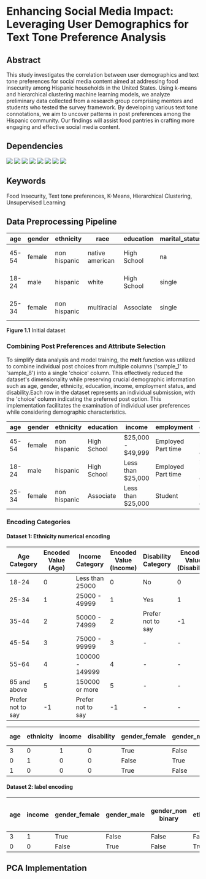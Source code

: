 # Enhancing Social Media Impact: Leveraging User Demographics for Text Tone Preference Analysis

## Abstract
This study investigates the correlation between user demographics and text tone preferences for social media content aimed at addressing food insecurity among Hispanic households in the United States. Using k-means and hierarchical clustering machine learning models, we analyze preliminary data collected from a research group comprising mentors and students who tested the survey framework. By developing various text tone connotations, we aim to uncover patterns in post preferences among the Hispanic community. Our findings will assist food pantries in crafting more engaging and effective social media content.

## Dependencies
![](https://img.shields.io/badge/Jupyter-F37626.svg?style=for-the-badge&logo=Jupyter&logoColor=white)
![](https://img.shields.io/badge/pandas-150458.svg?style=for-the-badge&logo=pandas&logoColor=white)
![](https://img.shields.io/badge/NumPy-013243.svg?style=for-the-badge&logo=NumPy&logoColor=white)
![](https://img.shields.io/badge/scikitlearn-F7931E.svg?style=for-the-badge&logo=scikit-learn&logoColor=white)
![](https://img.shields.io/badge/SciPy-8CAAE6.svg?style=for-the-badge&logo=SciPy&logoColor=white)
![](https://img.shields.io/badge/Plotly-3F4F75.svg?style=for-the-badge&logo=Plotly&logoColor=white)
![](https://img.shields.io/badge/Matplotlib-%23ffffff.svg?style=for-the-badge&logo=Matplotlib&logoColor=black)
![](https://img.shields.io/badge/Microsoft%20Excel-217346.svg?style=for-the-badge&logo=Microsoft-Excel&logoColor=white)
## Keywords
Food Insecurity, Text tone preferences, K-Means, Hierarchical Clustering, Unsupervised Learning

## Data Preprocessing Pipeline

| age    | gender | ethnicity     | race           | education    | marital_status | income             | employment         | language | disability          | states  | sample_1 | sample_2 | sample_3 | sample_4 | sample_5 | sample_6 | sample_7 | sample_8 |
|--------|--------|---------------|----------------|--------------|----------------|--------------------|--------------------|----------|---------------------|---------|----------|----------|----------|----------|----------|----------|----------|----------|
| 45-54  | female | non hispanic  | native american| High School  | na             | $25,000 - $49,999  | Employed Part time| both     | i do not have a disability | indiana | Persuasive | Simpler  | Empathetic | Persuasive | Original | Original | Persuasive | Original |
| 18-24  | male   | hispanic      | white          | High School  | single         | Less than $25,000  | Employed Part time| english  | i do not have a disability | illinois | Original | Simpler  | Empathetic | Simpler    | Simpler   | Original | Original   | Persuasive |
| 25-34  | female | non hispanic  | multiracial    | Associate    | single         | Less than $25,000  | Student            | english  | i do not have a disability | new York | Original | Original | Simpler    | Simpler    | Empathetic | Empathetic | Empathetic | Simpler   |

**Figure 1.1** Initial dataset
### Combining Post Preferences and Attribute Selection

To simplify data analysis and model training, the **melt** function was utilized to combine individual post choices from multiple columns ('sample_1' to 'sample_8') into a single 'choice' column. This effectively reduced the dataset's dimensionality while preserving crucial demographic information such as age, gender, ethnicity, education, income, employment status, and disability.Each row in the dataset represents an individual submission, with the 'choice' column indicating the preferred post option. This implementation facilitates the examination of individual user preferences while considering demographic characteristics.  

| age    | gender | ethnicity     | education   | income             | employment         | disability          | choice     |
|--------|--------|---------------|-------------|--------------------|--------------------|---------------------|------------|
| 45-54  | female | non hispanic  | High School | $25,000 - $49,999  | Employed Part time| i do not have a disability | Persuasive |
| 18-24  | male   | hispanic      | High School | Less than $25,000  | Employed Part time| i do not have a disability | Original   |
| 25-34  | female | non hispanic  | Associate   | Less than $25,000  | Student            | i do not have a disability | Original   |

### Encoding Categories

#### Dataset 1: Ethnicity numerical encoding

| **Age Category**       | **Encoded Value (Age)** | **Income Category**   | **Encoded Value (Income)** | **Disability Category**          | **Encoded Value (Disability)** | **Ethnicity Category**       | **Encoded Value (Ethnicity)** |
|------------------------|--------------------------|------------------------|-----------------------------|--------------------------------|--------------------------------|--------------------------------|----------------------------|
| 18-24                  | 0                        | Less than 25000        | 0                           | No                             | 0                              |Hispanic                     | 1                            |
| 25-34                  | 1                        | 25000 - 49999          | 1                           | Yes                            | 1                              |Non-Hispanic                 | 0                              |
| 35-44                  | 2                        | 50000 - 74999          | 2                           | Prefer not to say              | -1                             |Prefer not to say            | -1                              |
| 45-54                  | 3                        | 75000 - 99999          | 3                           |         -                       |           -                     |           -                     |           -                     |
| 55-64                  | 4                        | 100000 - 149999        | 4                           |         -                       |           -                     |           -                     |           -                     |
| 65 and above           | 5                        | 150000 or more         | 5                           |          -                      |           -                     |           -                     |           -                     |
| Prefer not to say      | -1                       | Prefer not to say      | -1                          |          -                      |           -                     |           -                     |           -                     |



| age | ethnicity | income | disability | gender_female | gender_male | gender_non binary | education_Associate | education_Bachelor | education_Doctorate | ... | employment_Employed Full time | employment_Employed Part time | employment_Retired | employment_Self employed | employment_Student | employment_Unemployed | choice_Empathetic | choice_Original | choice_Persuasive | choice_Simplier |
|-----|-----------|--------|------------|---------------|-------------|-------------------|----------------------|---------------------|---------------------|-----|--------------------------------|--------------------------------|---------------------|--------------------------|--------------------|-----------------------|-------------------|-----------------|-------------------|------------------|
| 3   | 0         | 1      | 0          | True          | False       | False             | False                | False               | False               | ... | False                          | True                           | False               | False                    | False              | False                 | False             | True            | False             | False            |
| 0   | 1         | 0      | 0          | False         | True        | False             | False                | False               | False               | ... | False                          | True                           | False               | False                    | False              | False                 | False             | True            | False             | False            |
| 1   | 0         | 0      | 0          | True          | False       | False             | True                 | False               | False               | ... | False                          | False                          | False               | False                    | True               | False                 | False             | True            | False             | False            |

#### Dataset 2: label encoding 

| age | income | gender_female | gender_male | gender_non binary | ethnicity_hispanic | ethnicity_non hispanic | education_Associate | education_Bachelor | education_Doctorate | ... | employment_Retired | employment_Self employed | employment_Student | employment_Unemployed | disability_i do not have a disability | disability_undisclosed | choice_Empathetic | choice_Original | choice_Persuasive | choice_Simplier |
|-----|--------|---------------|-------------|-------------------|--------------------|-----------------------|----------------------|---------------------|---------------------|-----|---------------------|--------------------------|---------------------|-----------------------|----------------------------------------|------------------------|---------------------|------------------|-------------------|------------------|
|  3  |   1    |      True     |    False    |       False       |       False        |          True         |        False         |        False        |        False        | ... |       False         |          False           |       False         |         False         |                True                    |         False          |        False        |      False       |       True        |      False       |
|  0  |   0    |     False     |    True     |       False       |        True        |         False         |        False         |        False        |        False        | ... |       False         |          False           |       False         |         False         |                True                    |         False          |        False        |      True        |      False        |      False      |



## PCA Implementation



